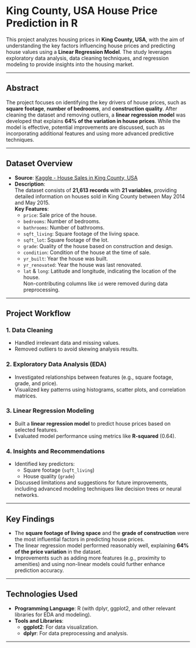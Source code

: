 # King County, USA House Price Prediction in R

This project analyzes housing prices in **King County, USA**, with the aim of understanding the key factors influencing house prices and predicting house values using a **Linear Regression Model**. The study leverages exploratory data analysis, data cleaning techniques, and regression modeling to provide insights into the housing market.

---

## Abstract

The project focuses on identifying the key drivers of house prices, such as **square footage**, **number of bedrooms**, and **construction quality**. After cleaning the dataset and removing outliers, a **linear regression model** was developed that explains **64% of the variation in house prices**. While the model is effective, potential improvements are discussed, such as incorporating additional features and using more advanced predictive techniques.

---

## Dataset Overview

- **Source**: [Kaggle - House Sales in King County, USA](https://www.kaggle.com/datasets/harlfoxem/housesalesprediction/data)
- **Description**:  
  The dataset consists of **21,613 records** with **21 variables**, providing detailed information on houses sold in King County between May 2014 and May 2015.  
  **Key Features**:  
  - `price`: Sale price of the house.  
  - `bedrooms`: Number of bedrooms.  
  - `bathrooms`: Number of bathrooms.  
  - `sqft_living`: Square footage of the living space.  
  - `sqft_lot`: Square footage of the lot.  
  - `grade`: Quality of the house based on construction and design.  
  - `condition`: Condition of the house at the time of sale.  
  - `yr_built`: Year the house was built.  
  - `yr_renovated`: Year the house was last renovated.  
  - `lat` & `long`: Latitude and longitude, indicating the location of the house.  
  Non-contributing columns like `id` were removed during data preprocessing.

---

## Project Workflow

### 1. Data Cleaning
- Handled irrelevant data and missing values.  
- Removed outliers to avoid skewing analysis results.

### 2. Exploratory Data Analysis (EDA)
- Investigated relationships between features (e.g., square footage, grade, and price).  
- Visualized key patterns using histograms, scatter plots, and correlation matrices.

### 3. Linear Regression Modeling
- Built a **linear regression model** to predict house prices based on selected features.  
- Evaluated model performance using metrics like **R-squared** (0.64).

### 4. Insights and Recommendations
- Identified key predictors:  
  - Square footage (`sqft_living`)  
  - House quality (`grade`)  
- Discussed limitations and suggestions for future improvements, including advanced modeling techniques like decision trees or neural networks.

---

## Key Findings

- The **square footage of living space** and the **grade of construction** were the most influential factors in predicting house prices.  
- The linear regression model performed reasonably well, explaining **64% of the price variation** in the dataset.  
- Improvements such as adding more features (e.g., proximity to amenities) and using non-linear models could further enhance prediction accuracy.

---

## Technologies Used

- **Programming Language**: R (with dplyr, ggplot2, and other relevant libraries for EDA and modeling).  
- **Tools and Libraries**:  
  - **ggplot2**: For data visualization.  
  - **dplyr**: For data preprocessing and analysis.

---



